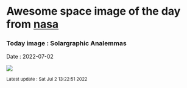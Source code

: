 
# Awesome space image of the day from [nasa](https://api.nasa.gov/)

### Today image : Solargraphic Analemmas

Date : 2022-07-02


![](https://apod.nasa.gov/apod/image/2207/Analemma1_1024c.jpg)

<small>Latest update : Sat Jul  2 13:22:51 2022</small>


